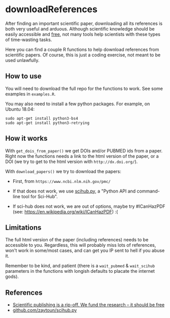 # downloadReferences

After finding an important scientific paper, downloading all its references is both very useful and arduous. Although scientific knowledge should be easily accessible and [free](https://www.theguardian.com/commentisfree/2018/sep/13/scientific-publishing-rip-off-taxpayers-fund-research), not many tools help scientists with these types of time-wasting tasks. 

Here you can find a couple R functions to help download references from scientific papers. Of course, this is just a coding exercise, not meant to be used unlawfully.  


## How to use

You will need to download the full repo for the functions to work. See some examples in `examples.R`.  

You may also need to install a few python packages. For example, on Ubuntu 18.04:

```
sudo apt-get install python3-bs4
sudo apt-get install python3-retrying
```


## How it works  

With `get_dois_from_paper()` we get DOIs and/or PUBMED ids from a paper. Right now the functions needs a link to the html version of the paper, or a DOI (we try to get to the html version with `http://dx.doi.org/`).    

With `download_papers()` we try to download the papers:  

  - First, from `https://www.ncbi.nlm.nih.gov/pmc/`  
  
  - If that does not work, we use [scihub.py](https://github.com/zaytoun/scihub.py), a "Python API and command-line tool for Sci-Hub".
  
  - If sci-hub does not work, we are out of options, maybe try #ICanHazPDF (see: https://en.wikipedia.org/wiki/ICanHazPDF) :(


## Limitations

The full html version of the paper (including references) needs to be accessible to you. Regardless, this will probably miss lots of references, won't work in some/most cases, and can get you IP sent to hell if you abuse it.   

Remember to be kind, and patient (there is a `wait_pubmed` & `wait_scihub` parameters in the functions with longish defaults to placate the internet gods).  



## References

- [Scientific publishing is a rip-off. We fund the research – it should be free](https://www.theguardian.com/commentisfree/2018/sep/13/scientific-publishing-rip-off-taxpayers-fund-research)  
- [github.com/zaytoun/scihub.py](https://github.com/zaytoun/scihub.py)
